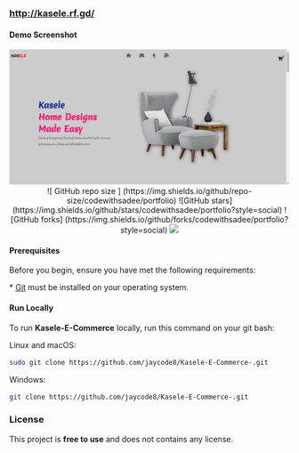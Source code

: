 ### http://kasele.rf.gd/

#### Demo Screenshot
<img src="https://raw.githubusercontent.com/jaycode8/Personal-Web-Portfolio/main/src/Components/About/Projects/img/funiture.png" />

<div align="center">
   ![ GitHub repo size ] (https://img.shields.io/github/repo-size/codewithsadee/portfolio) 
   ![GitHub stars] (https://img.shields.io/github/stars/codewithsadee/portfolio?style=social) 
   ![GitHub forks] (https://img.shields.io/github/forks/codewithsadee/portfolio?style=social)
   <img src="https://img.badgesize.io/https://github.com/jaycode8/Kasele-E-Commerce-.git"  />
</div>


#### Prerequisites 
  
 Before you begin, ensure you have met the following requirements: 
  
 * [Git](https://git-scm.com/downloads "Download Git") must be installed on your operating system. 
  
 #### Run Locally 
  
 To run **Kasele-E-Commerce** locally, run this command on your git bash: 
  
 Linux and macOS: 
  
 ```bash 
 sudo git clone https://github.com/jaycode8/Kasele-E-Commerce-.git
 ``` 
  
 Windows: 
  
 ```bash 
 git clone https://github.com/jaycode8/Kasele-E-Commerce-.git
 ```

### License 
  
 This project is **free to use** and does not contains any license.









